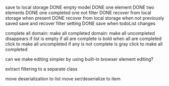 
save to local storage
  DONE empty model
  DONE one element
  DONE two elements
  DONE one completed one not
  filter
DONE recover from local storage when present
DONE recover from local storage when not previously saved
save and recover filter setting
DONE save when todoList changes


complete all
  domain: make all completed
  domain: make all uncompleted
  disappears if list is empty
  if all are complete
    is bold when all are completed
    click to make all uncompleted
  if any is not complete
    is gray
    click to make all completed



can we make editing simpler by using built-in browser element editing?

extract filtering to a separate class

move deserialization to list
move ser/deserialize to item
